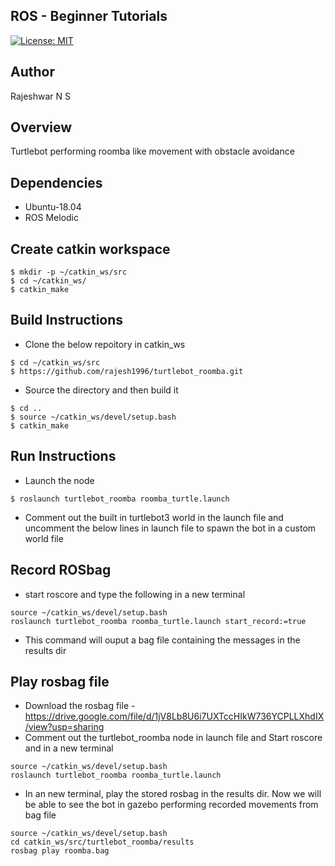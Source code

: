 ## ROS - Beginner Tutorials
[![License: MIT](https://img.shields.io/badge/License-MIT-blue.svg)](https://github.com/rajesh1996/turtlebot_roomba/blob/Week12_HW/LICENSE)

## Author
Rajeshwar N S

## Overview
Turtlebot performing roomba like movement with obstacle avoidance

## Dependencies
* Ubuntu-18.04
* ROS Melodic

## Create catkin workspace
```
$ mkdir -p ~/catkin_ws/src
$ cd ~/catkin_ws/
$ catkin_make
```

## Build Instructions
* Clone the below repoitory in catkin_ws
```
$ cd ~/catkin_ws/src
$ https://github.com/rajesh1996/turtlebot_roomba.git
```
* Source the directory and then build it
```
$ cd ..
$ source ~/catkin_ws/devel/setup.bash
$ catkin_make
```

## Run Instructions
* Launch the node
```
$ roslaunch turtlebot_roomba roomba_turtle.launch
```
* Comment out the built in turtlebot3 world in the launch file and uncomment the below lines in launch file to spawn the bot in a custom world file

## Record ROSbag
* start roscore and type the following in a new terminal
```
source ~/catkin_ws/devel/setup.bash
roslaunch turtlebot_roomba roomba_turtle.launch start_record:=true
```
* This command will ouput a bag file containing the messages in the results dir

## Play rosbag file
* Download the rosbag file - https://drive.google.com/file/d/1jV8Lb8U6i7UXTccHIkW736YCPLLXhdIX/view?usp=sharing
* Comment out the turtlebot_roomba node in launch file and Start roscore and in a new terminal
```
source ~/catkin_ws/devel/setup.bash
roslaunch turtlebot_roomba roomba_turtle.launch
```
* In an new terminal, play the stored rosbag in the results dir. Now we will be able to see the bot in gazebo performing recorded movements from bag file
```
source ~/catkin_ws/devel/setup.bash
cd catkin_ws/src/turtlebot_roomba/results
rosbag play roomba.bag
```





